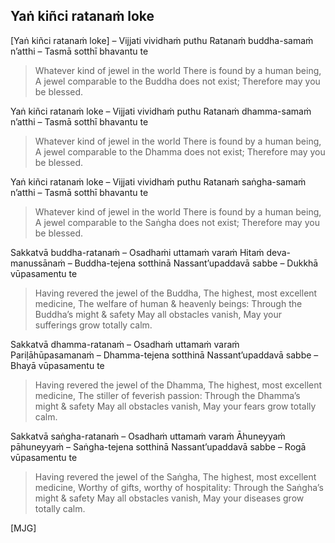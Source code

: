 ## Yaṅ kiñci ratanaṁ loke<a id="yan-kinci-ratanam-loke"></a>

[Yaṅ kiñci ratanaṁ loke] – Vijjati vividhaṁ puthu
Ratanaṁ buddha-samaṁ n’atthi – Tasmā sotthī bhavantu te

<div class="english">

> Whatever kind of jewel in the world
> There is found by a human being,
> A jewel comparable to the Buddha does not exist;
> Therefore may you be blessed.

</div>

Yaṅ kiñci ratanaṁ loke – Vijjati vividhaṁ puthu
Ratanaṁ dhamma-samaṁ n’atthi – Tasmā sotthī bhavantu te

<div class="english">

> Whatever kind of jewel in the world
> There is found by a human being,
> A jewel comparable to the Dhamma does not exist;
> Therefore may you be blessed.

</div>

Yaṅ kiñci ratanaṁ loke – Vijjati vividhaṁ puthu
Ratanaṁ saṅgha-samaṁ n’atthi – Tasmā sotthī bhavantu te

<div class="english">

> Whatever kind of jewel in the world
> There is found by a human being,
> A jewel comparable to the Saṅgha does not exist;
> Therefore may you be blessed.

</div>

Sakkatvā buddha-ratanaṁ – Osadhaṁi uttamaṁ varaṁ
Hitaṁ deva-manussānaṁ – Buddha-tejena sotthinā
Nassant’upaddavā sabbe – Dukkhā vūpasamentu te

<div class="english">

> Having revered the jewel of the Buddha,
> The highest, most excellent medicine,
> The welfare of human & heavenly beings:
> Through the Buddha’s might & safety
> May all obstacles vanish,
> May your sufferings grow totally calm.

</div>

Sakkatvā dhamma-ratanaṁ – Osadhaṁ uttamaṁ varaṁ
Pariḷāhūpasamanaṁ – Dhamma-tejena sotthinā
Nassant’upaddavā sabbe – Bhayā vūpasamentu te

<div class="english">

> Having revered the jewel of the Dhamma,
> The highest, most excellent medicine,
> The stiller of feverish passion:
> Through the Dhamma’s might & safety
> May all obstacles vanish,
> May your fears grow totally calm.

</div>

Sakkatvā saṅgha-ratanaṁ – Osadhaṁ uttamaṁ varaṁ
Āhuneyyaṁ pāhuneyyaṁ – Saṅgha-tejena sotthinā
Nassant’upaddavā sabbe – Rogā vūpasamentu te

<div class="english">

> Having revered the jewel of the Saṅgha,
> The highest, most excellent medicine,
> Worthy of gifts, worthy of hospitality:
> Through the Saṅgha’s might & safety
> May all obstacles vanish,
> May your diseases grow totally calm.

</div>

[MJG]
